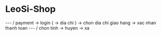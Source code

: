 # LeoSi-Shop
--- / payment -> login ( -> dia chi ) -> chon dia chi giao hang -> xac nhan thanh toan
--- / chon tinh -> huyen -> xa